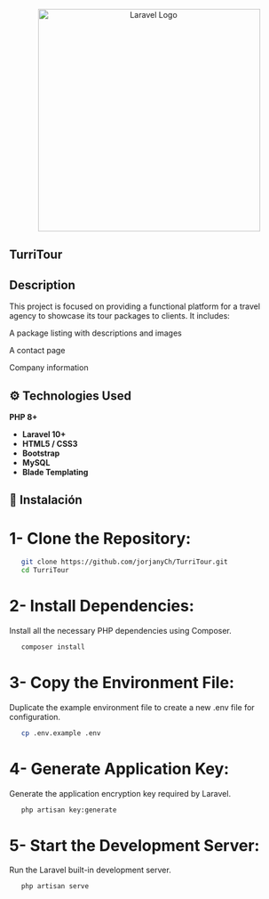 <p align="center"><a href="https://laravel.com" target="_blank"><img src="https://raw.githubusercontent.com/laravel/art/master/logo-lockup/5%20SVG/2%20CMYK/1%20Full%20Color/laravel-logolockup-cmyk-red.svg" width="400" alt="Laravel Logo"></a></p>

## TurriTour

## Description

This project is focused on providing a functional platform for a travel agency to showcase its tour packages to clients. It includes:

A package listing with descriptions and images

A contact page

Company information

## ⚙️ Technologies Used

**PHP 8+**
- **Laravel 10+**
- **HTML5 / CSS3**
- **Bootstrap**
- **MySQL**
- **Blade Templating**

## 🚀 Instalación

# 1- Clone the Repository:
```bash
   git clone https://github.com/jorjanyCh/TurriTour.git
   cd TurriTour 
```
# 2- Install Dependencies:
Install all the necessary PHP dependencies using Composer.
```bash
   composer install
```
# 3- Copy the Environment File:
Duplicate the example environment file to create a new .env file for configuration.
```bash
   cp .env.example .env
```

# 4- Generate Application Key:
Generate the application encryption key required by Laravel.
```bash
   php artisan key:generate
```
# 5- Start the Development Server:
Run the Laravel built-in development server.
```bash
   php artisan serve
```


   





